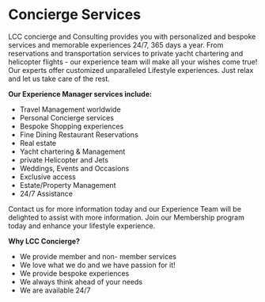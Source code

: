 # Concierge Services

LCC concierge and Consulting provides you with personalized and bespoke services and memorable experiences 24/7, 365 days a year. 
From reservations and transportation services to private yacht chartering and helicopter flights - our experience team will make all your wishes come true!
Our experts offer customized unparalleled Lifestyle experiences. Just relax and let us take care of the rest. 

**Our Experience Manager services include:**
- Travel Management worldwide 
- Personal Concierge services 
- Bespoke Shopping experiences 
- Fine Dining Restaurant Reservations
- Real estate 
- Yacht chartering & Management
- private Helicopter and Jets
- Weddings, Events and Occasions
- Exclusive access 
- Estate/Property Management
- 24/7 Assistance

Contact us for more information today and our Experience Team will be delighted to assist with more information. Join our Membership program today and enhance your lifestyle experience. 

**Why LCC Concierge?**
- We provide member and non- member services 
- We love what we do and we have passion for it!
- We provide bespoke experiences
- We always think ahead of your needs
- We are available 24/7 